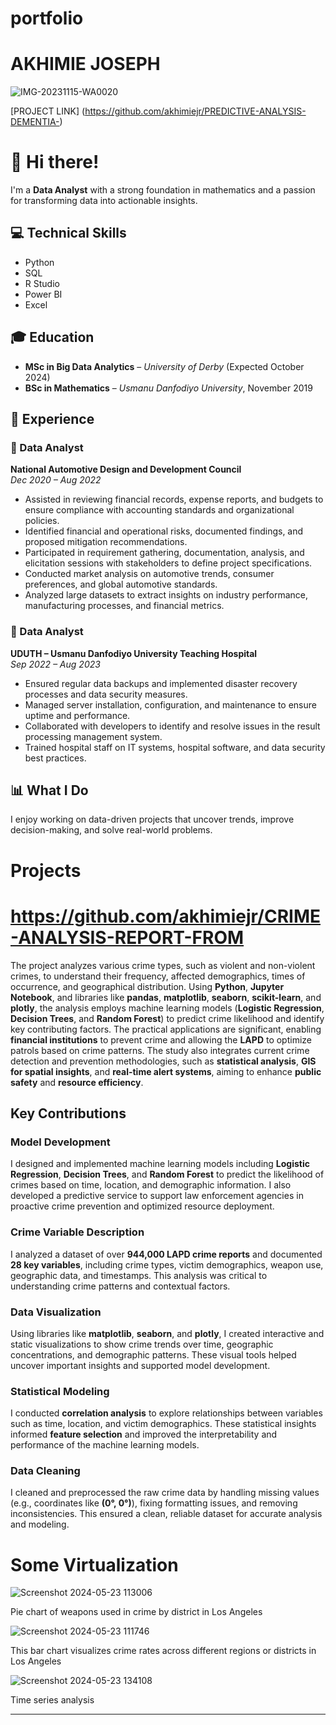 # portfolio
# AKHIMIE JOSEPH
![IMG-20231115-WA0020](https://github.com/user-attachments/assets/36a67308-a6d7-41a2-8492-d9d77e048802)

[PROJECT LINK] (https://github.com/akhimiejr/PREDICTIVE-ANALYSIS-DEMENTIA-)
# 👋 Hi there!

I'm a **Data Analyst** with a strong foundation in mathematics and a passion for transforming data into actionable insights.

## 💻 Technical Skills
- Python  
- SQL  
- R Studio  
- Power BI  
- Excel  

## 🎓 Education
- **MSc in Big Data Analytics** – *University of Derby* (Expected October 2024)  
- **BSc in Mathematics** – *Usmanu Danfodiyo University*, November 2019  
## 💼 Experience

### 🏢 Data Analyst  
**National Automotive Design and Development Council**  
*Dec 2020 – Aug 2022*  
- Assisted in reviewing financial records, expense reports, and budgets to ensure compliance with accounting standards and organizational policies.  
- Identified financial and operational risks, documented findings, and proposed mitigation recommendations.  
- Participated in requirement gathering, documentation, analysis, and elicitation sessions with stakeholders to define project specifications.  
- Conducted market analysis on automotive trends, consumer preferences, and global automotive standards.  
- Analyzed large datasets to extract insights on industry performance, manufacturing processes, and financial metrics.

### 🏥 Data Analyst  
**UDUTH – Usmanu Danfodiyo University Teaching Hospital**  
*Sep 2022 – Aug 2023*  
- Ensured regular data backups and implemented disaster recovery processes and data security measures.  
- Managed server installation, configuration, and maintenance to ensure uptime and performance.  
- Collaborated with developers to identify and resolve issues in the result processing management system.  
- Trained hospital staff on IT systems, hospital software, and data security best practices.


## 📊 What I Do
I enjoy working on data-driven projects that uncover trends, improve decision-making, and solve real-world problems.
# Projects

# https://github.com/akhimiejr/CRIME-ANALYSIS-REPORT-FROM

The project analyzes various crime types, such as violent and non-violent crimes, to understand their frequency, affected demographics, times of occurrence, and geographical distribution. Using **Python**, **Jupyter Notebook**, and libraries like **pandas**, **matplotlib**, **seaborn**, **scikit-learn**, and **plotly**, the analysis employs machine learning models (**Logistic Regression**, **Decision Trees**, and **Random Forest**) to predict crime likelihood and identify key contributing factors. The practical applications are significant, enabling **financial institutions** to prevent crime and allowing the **LAPD** to optimize patrols based on crime patterns. The study also integrates current crime detection and prevention methodologies, such as **statistical analysis**, **GIS for spatial insights**, and **real-time alert systems**, aiming to enhance **public safety** and **resource efficiency**.
##  Key Contributions
###  Model Development 
I designed and implemented machine learning models including **Logistic Regression**, **Decision Trees**, and **Random Forest** to predict the likelihood of crimes based on time, location, and demographic information. I also developed a predictive service to support law enforcement agencies in proactive crime prevention and optimized resource deployment.
###  Crime Variable Description  
I analyzed a dataset of over **944,000 LAPD crime reports** and documented **28 key variables**, including crime types, victim demographics, weapon use, geographic data, and timestamps. This analysis was critical to understanding crime patterns and contextual factors.
###  Data Visualization  
Using libraries like **matplotlib**, **seaborn**, and **plotly**, I created interactive and static visualizations to show crime trends over time, geographic concentrations, and demographic patterns. These visual tools helped uncover important insights and supported model development.
###  Statistical Modeling  
I conducted **correlation analysis** to explore relationships between variables such as time, location, and victim demographics. These statistical insights informed **feature selection** and improved the interpretability and performance of the machine learning models.
###  Data Cleaning  
I cleaned and preprocessed the raw crime data by handling missing values (e.g., coordinates like **(0°, 0°)**), fixing formatting issues, and removing inconsistencies. This ensured a clean, reliable dataset for accurate analysis and modeling.
#  Some Virtualization
![Screenshot 2024-05-23 113006](https://github.com/user-attachments/assets/7649b681-9448-4a18-b83d-cde628c75764)

Pie chart of weapons used in crime by district in Los Angeles

![Screenshot 2024-05-23 111746](https://github.com/user-attachments/assets/7af26b35-c15f-49d0-8bb6-4e8ebb171754)

This bar chart visualizes crime rates across different regions or districts in Los Angeles

![Screenshot 2024-05-23 134108](https://github.com/user-attachments/assets/df7b0c1d-dbff-40a9-99b7-964def1a1350)

Time series analysis



---



